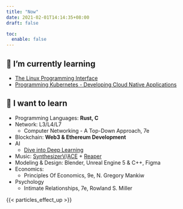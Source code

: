 ```yaml
---
title: "Now"
date: 2021-02-01T14:14:35+08:00
draft: false

toc:
  enable: false
---
```


## 🌱 I’m currently learning

- [The Linux Programming Interface](https://man7.org/tlpi/)
- [Programming Kubernetes - Developing Cloud Native Applications](https://programming-kubernetes.info/)

## 🤤 I want to learn

- Programming Languages: **Rust, C**
- Network: L3/L4/L7
  - Computer Networking - A Top-Down Approach, 7e
- Blockchain: **Web3 & Ethereum Development**
- AI
  - [Dive into Deep Learning](https://github.com/d2l-ai/d2l-en)
- Music: [SynthesizerV](https://dreamtonics.com/en/synthesizerv/)/[ACE](https://space.bilibili.com/418030) + [Reaper](https://www.reaper.fm)
- Modeling & Design: Blender, Unreal Engine 5 & C++, Figma
- Economics: 
  - Principles Of Economics, 9e, N. Gregory Mankiw
- Psychology
  - Intimate Relationships, 7e, Rowland S. Miller

{{< particles_effect_up  >}}
